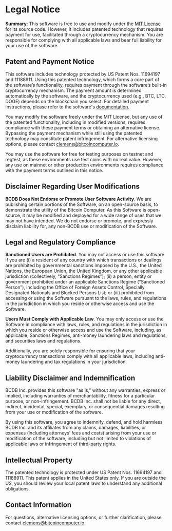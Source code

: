# Legal Notice

**Summary**: This software is free to use and modify under the [MIT License](./LICENSE.md) for its source code. However, it includes patented technology that requires payment for use, facilitated through a cryptocurrency mechanism. You are responsible for complying with all applicable laws and bear full liability for your use of the software.

## Patent and Payment Notice

This software includes technology protected by US Patent Nos. 11694197 and 11188911. Using this patented technology, which forms a core part of the software’s functionality, requires payment through the software’s built-in cryptocurrency mechanism. The payment amount is determined automatically by the software, and the cryptocurrency used (e.g., BTC, LTC, DOGE) depends on the blockchain you select. For detailed payment instructions, please refer to the software's [documentation](https://github.com/bitcoin-computer/monorepo/blob/main/packages/docs/fees.md).

You may modify the software freely under the MIT License, but any use of the patented functionality, including in modified versions, requires compliance with these payment terms or obtaining an alternative license. Bypassing the payment mechanism while still using the patented technology may constitute patent infringement. For alternative licensing options, please contact clemens@bitcoincomputer.io.

You may use the software for free for testing purposes on testnet and regtest, as these environments use test coins with no real value. However, any use on mainnet or other production environments requires compliance with the payment terms outlined in this notice.

## Disclaimer Regarding User Modifications

**BCDB Does Not Endorse or Promote User Software Activity**. We are publishing certain portions of the Software, on an open-source basis, to demonstrate the utility of the Bitcoin Computer. As this Software is open-source, it may be modified and deployed for a wide range of uses that we may not have intended. We do not endorse or promote, and expressly disclaim liability for, any non-BCDB use or modification of the Software.

## Legal and Regulatory Compliance

**Sanctioned Users are Prohibited**. You may not access or use this software if you are (i) a resident of any country with which transactions or dealings are prohibited by governmental sanctions imposed by the U.S., the United Nations, the European Union, the United Kingdom, or any other applicable jurisdiction (collectively, “Sanctions Regimes”); (ii) a person, entity or government prohibited under an applicable Sanctions Regime (“Sanctioned Person”), including the Office of Foreign Assets Control, Specially Designated Nationals and Blocked Persons List; or (iii) prohibited from accessing or using the Software pursuant to the laws, rules, and regulations in the jurisdiction in which you reside or otherwise access and use the Software.

**Users Must Comply with Applicable Law**. You may only access or use the Software in compliance with laws, rules, and regulations in the jurisdiction in which you reside or otherwise access and use the Software, including, as applicable, Sanctions Regimes, anti-money laundering laws and regulations, and securities laws and regulations.

Additionally, you are solely responsible for ensuring that your cryptocurrency transactions comply with all applicable laws, including anti-money laundering and tax regulations in your jurisdiction.

## Liability Disclaimer and Indemnification

BCDB Inc. provides this software "as is," without any warranties, express or implied, including warranties of merchantability, fitness for a particular purpose, or non-infringement. BCDB Inc. shall not be liable for any direct, indirect, incidental, special, exemplary, or consequential damages resulting from your use or modification of the software.

By using this software, you agree to indemnify, defend, and hold harmless BCDB Inc. and its affiliates from any claims, damages, liabilities, or expenses (including attorneys’ fees and costs) arising from your use or modification of the software, including but not limited to violations of applicable laws or infringement of third-party rights.

## Intellectual Property

The patented technology is protected under US Patent Nos. 11694197 and 11188911. This patent applies in the United States only. If you are outside the US, you should review your local patent laws to understand any additional obligations.

## Contact Information

For questions, alternative licensing options, or further clarification, please contact clemens@bitcoincomputer.io.

